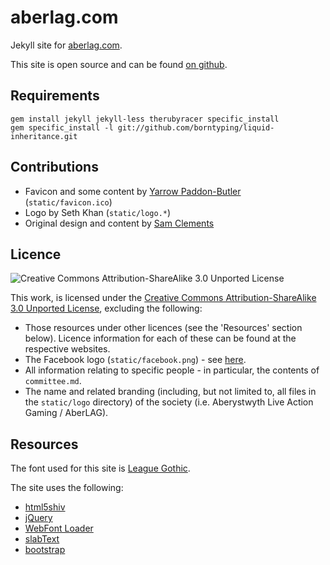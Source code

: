 ---
---

aberlag.com
===========

Jekyll site for [aberlag.com](http://aberlag.com).

This site is open source and can be found [on github](https://github.com/aberlag/www.aberlag.com).

Requirements
------------

    gem install jekyll jekyll-less therubyracer specific_install
    gem specific_install -l git://github.com/borntyping/liquid-inheritance.git

Contributions
-------------

- Favicon and some content by [Yarrow Paddon-Butler](https://github.com/goggles/) (`static/favicon.ico`)
- Logo by Seth Khan (`static/logo.*`)
- Original design and content by [Sam Clements](https://github.com/borntyping/)

Licence
-------

![Creative Commons Attribution-ShareAlike 3.0 Unported License](http://i.creativecommons.org/l/by-sa/3.0/88x31.png "Creative Commons Attribution-ShareAlike 3.0 Unported License")

This work, is licensed under the [Creative Commons Attribution-ShareAlike 3.0 Unported License](http://creativecommons.org/licenses/by-sa/3.0/), excluding the following:

- Those resources under other licences (see the 'Resources' section below). Licence information for each of these can be found at the respective websites.
- The Facebook logo (`static/facebook.png`) - see [here](https://www.facebook.com/brandpermissions/logos.php).
- All information relating to specific people - in particular, the contents of `committee.md`.
- The name and related branding (including, but not limited to, all files in the `static/logo` directory) of the society (i.e. Aberystwyth Live Action Gaming / AberLAG).

Resources
---------

The font used for this site is [League Gothic](https://github.com/theleagueof/league-gothic).

The site uses the following:

- [html5shiv](http://github.com/aFarkas/html5shiv)
- [jQuery](http://jquery.com/)
- [WebFont Loader](https://developers.google.com/webfonts/docs/webfont_loader)
- [slabText](http://github.com/freqdec/slabText)
- [bootstrap](http://twitter.github.com/bootstrap/)
